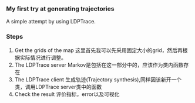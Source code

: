 ### My first try at generating trajectories
A simple attempt by using LDPTrace.

### Steps
1. Get the grids of the map
    这里首先我可以先采用固定大小的grid，然后再根据实际情况进行调整。
2. The LDPTrace server
    Markov是包括在这一部分中的，应该作为类内函数存在
3. The LDPTrace client
    生成轨迹(Trajectory synthesis),同样因该新开一个类，调用LDPTrace server类中的函数
4. Check the result
    评价指标，error以及可视化